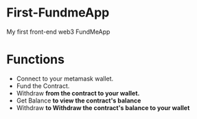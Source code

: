 # First-FundmeApp
My first front-end web3 FundMeApp

# Functions
- Connect to your metamask wallet.
- Fund the Contract.
- Withdraw **from the contract to your wallet.**
- Get Balance **to view the contract's balance**
- Withdraw **to Withdraw the contract's balance to your wallet**
